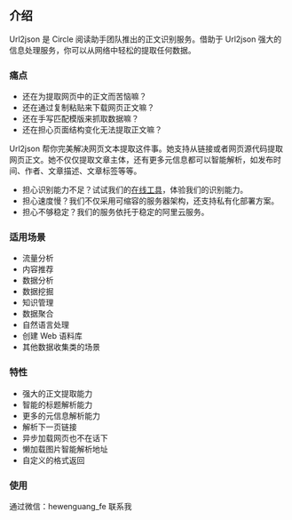 ## 介绍

Url2json 是 Circle 阅读助手团队推出的正文识别服务。借助于 Url2json 强大的信息处理服务，你可以从网络中轻松的提取任何数据。

### 痛点

- 还在为提取网页中的正文而苦恼嘛？
- 还在通过复制粘贴来下载网页正文嘛？
- 还在手写匹配模版来抓取数据嘛？
- 还在担心页面结构变化无法提取正文嘛？

Url2json 帮你完美解决网页文本提取这件事。她支持从链接或者网页源代码提取网页正文。她不仅仅提取文章主体，还有更多元信息都可以智能解析，如发布时间、作者、文章描述、文章标签等等。

- 担心识别能力不足？试试我们的[在线工具](https://circlereader.com/url2json)，体验我们的识别能力。
- 担心速度慢？我们不仅采用可缩容的服务器架构，还支持私有化部署方案。
- 担心不够稳定？我们的服务依托于稳定的阿里云服务。

### 适用场景

- 流量分析
- 内容推荐
- 数据分析
- 数据挖掘
- 知识管理
- 数据聚合
- 自然语言处理
- 创建 Web 语料库
- 其他数据收集类的场景

### 特性

- 强大的正文提取能力
- 智能的标题解析能力
- 更多的元信息解析能力
- 解析下一页链接
- 异步加载网页也不在话下
- 懒加载图片智能解析地址
- 自定义的格式返回

### 使用

通过微信：hewenguang_fe 联系我
